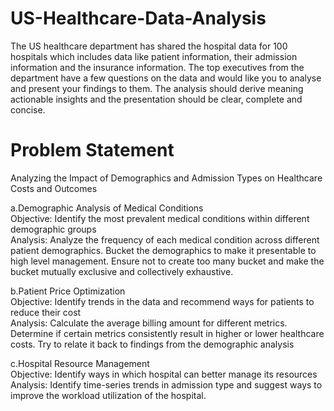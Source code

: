 # US-Healthcare-Data-Analysis
The US healthcare department has shared the hospital data for 100 hospitals which includes data like patient information, their admission information and the insurance information. The top executives from the department have a few questions on the data and would like you to analyse and present your findings to them. The analysis should derive meaning actionable insights and the presentation should be clear, complete and concise. 																							

# Problem Statement																					
																					
Analyzing the Impact of Demographics and Admission Types on Healthcare Costs and Outcomes																					
																					
a.Demographic Analysis of Medical Conditions																					
Objective: Identify the most prevalent medical conditions within different demographic groups																					
Analysis: Analyze the frequency of each medical condition across different patient demographics. Bucket the demographics to make it presentable to high level management. Ensure not to create too many bucket and make the bucket mutually exclusive and collectively exhaustive. 																					
																					
																					
b.Patient Price Optimization																					
Objective: Identify trends in the data and recommend ways for patients to reduce their cost																					
Analysis: Calculate the average billing amount for different metrics. Determine if certain metrics consistently result in higher or lower healthcare costs. Try to relate it back to findings from the demographic analysis																					
																					
																					
c.Hospital Resource Management 																					
Objective: Identify ways in which hospital can better manage its resources																					
Analysis: Identify time-series trends in admission type and suggest ways to improve the workload utilization of the hospital. 


